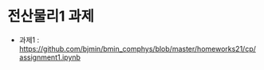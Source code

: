 
# 전산물리1 과제

* 과제1 : https://github.com/bjmin/bmin_comphys/blob/master/homeworks21/cp/assignment1.ipynb
